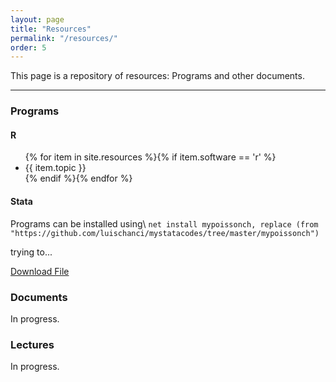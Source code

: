 ```yaml
---
layout: page
title: "Resources"
permalink: "/resources/"
order: 5
---
```


This page is a repository of resources: Programs and other documents.

-----
### Programs

#### R
<!--- (Estoy trabajando en esta parte: crear lin similar a publicaciones... postear contenido de clases) -->

<div id="resources">
<ul class="ul-resources">
  {% for item in site.resources %}{% if item.software == 'r' %}
    <li>
    {{ item.topic }}
    </li>
  {% endif %}{% endfor %}
</ul>
</div>


#### Stata
Programs can be installed using\\
 `net install mypoissonch, replace (from "https://github.com/luischanci/mystatacodes/tree/master/mypoissonch")`

trying to...

<a href="https://github.com/luischanci/mystatacodes/tree/master/mypoissonch">Download File</a>


### Documents

In progress.

### Lectures

In progress.
